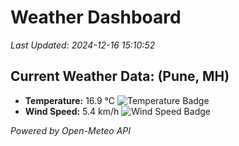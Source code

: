 
# Weather Dashboard

_Last Updated: 2024-12-16 15:10:52_

## Current Weather Data: (Pune, MH)
- **Temperature:** 16.9 °C ![Temperature Badge](https://img.shields.io/badge/Temperature-Low%20Temp-blue)
- **Wind Speed:** 5.4 km/h ![Wind Speed Badge](https://img.shields.io/badge/Wind%20Speed-Low%20Wind-blue)

*Powered by Open-Meteo API*
